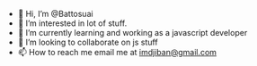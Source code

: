 - 👋 Hi, I’m @Battosuai
- 👀 I’m interested in lot of stuff.
- 🌱 I’m currently learning and working as a javascript developer
- 💞️ I’m looking to collaborate on js stuff
- 📫 How to reach me email me at imdjiban@gmail.com

<!---
Battosuai/Battosuai is a ✨ special ✨ repository because its `README.md` (this file) appears on your GitHub profile.
You can click the Preview link to take a look at your changes.
--->
